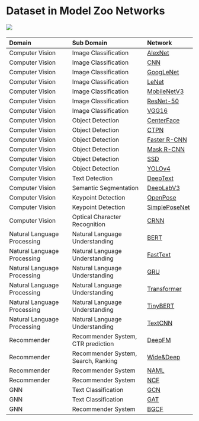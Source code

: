 # Dataset in Model Zoo Networks

<a href="https://gitee.com/mindspore/docs/blob/r1.5/docs/mindspore/programming_guide/source_en/load_dataset_networks.md" target="_blank"><img src="https://gitee.com/mindspore/docs/raw/r1.5/resource/_static/logo_source_en.png"></a>&nbsp;&nbsp;

|  Domain | Sub Domain | Network |
|:----  |:-------  |:----   |
|Computer Vision | Image Classification| [AlexNet](https://gitee.com/mindspore/models/blob/master/official/cv/alexnet/src/dataset.py)
| Computer Vision  | Image Classification| [CNN](https://gitee.com/mindspore/models/blob/master/official/cv/cnn_direction_model/src/dataset.py)  |
| Computer Vision  | Image Classification| [GoogLeNet](https://gitee.com/mindspore/models/blob/master/official/cv/googlenet/src/dataset.py)   |
| Computer Vision  | Image Classification| [LeNet](https://gitee.com/mindspore/models/blob/master/official/cv/lenet/src/dataset.py)    |
| Computer Vision  | Image Classification| [MobileNetV3](https://gitee.com/mindspore/models/blob/master/official/cv/mobilenetv3/src/dataset.py)        |
| Computer Vision  | Image Classification| [ResNet-50](https://gitee.com/mindspore/models/blob/master/official/cv/resnet/src/dataset.py)   |
| Computer Vision  | Image Classification| [VGG16](https://gitee.com/mindspore/models/blob/master/official/cv/vgg16/src/dataset.py)  |
| Computer Vision | Object Detection  | [CenterFace](https://gitee.com/mindspore/models/blob/master/official/cv/centerface/src/dataset.py)     |
| Computer Vision | Object Detection  | [CTPN](https://gitee.com/mindspore/models/blob/master/official/cv/ctpn/src/dataset.py)     |
| Computer Vision  | Object Detection  | [Faster R-CNN](https://gitee.com/mindspore/models/blob/master/official/cv/faster_rcnn/src/dataset.py)  |
| Computer Vision  | Object Detection  | [Mask R-CNN](https://gitee.com/mindspore/models/blob/master/official/cv/maskrcnn/src/dataset.py)  |
| Computer Vision  | Object Detection  | [SSD](https://gitee.com/mindspore/models/blob/master/official/cv/ssd/src/dataset.py) |
| Computer Vision | Object Detection  |[YOLOv4](https://gitee.com/mindspore/models/blob/master/official/cv/yolov4/src/yolo_dataset.py)         |
| Computer Vision | Text Detection | [DeepText](https://gitee.com/mindspore/models/blob/master/official/cv/deeptext/src/dataset.py)                |
| Computer Vision | Semantic Segmentation  | [DeepLabV3](https://gitee.com/mindspore/models/blob/master/official/cv/deeplabv3/src/data/dataset.py)   |
| Computer Vision | Keypoint Detection |[OpenPose](https://gitee.com/mindspore/models/blob/master/official/cv/openpose/src/dataset.py)                |
| Computer Vision | Keypoint Detection |[SimplePoseNet](https://gitee.com/mindspore/models/blob/master/official/cv/simple_pose/src/dataset.py)                |
| Computer Vision | Optical Character Recognition  |[CRNN](https://gitee.com/mindspore/models/blob/master/official/cv/crnn/src/dataset.py)                |
| Natural Language Processing | Natural Language Understanding  | [BERT](https://gitee.com/mindspore/models/blob/master/official/nlp/bert/src/dataset.py)  |
| Natural Language Processing | Natural Language Understanding  | [FastText](https://gitee.com/mindspore/models/blob/master/official/nlp/fasttext/src/dataset.py)    |
| Natural Language Processing | Natural Language Understanding  | [GRU](https://gitee.com/mindspore/models/blob/master/official/nlp/gru/src/dataset.py)            |
| Natural Language Processing | Natural Language Understanding  | [Transformer](https://gitee.com/mindspore/models/blob/master/official/nlp/transformer/src/dataset.py)  |
| Natural Language Processing | Natural Language Understanding  | [TinyBERT](https://gitee.com/mindspore/models/blob/master/official/nlp/tinybert/src/dataset.py)   |
| Natural Language Processing | Natural Language Understanding  | [TextCNN](https://gitee.com/mindspore/models/blob/master/official/nlp/textcnn/src/dataset.py)            |
| Recommender | Recommender System, CTR prediction  | [DeepFM](https://gitee.com/mindspore/models/blob/master/official/recommend/deepfm/src/dataset.py)    |
| Recommender | Recommender System, Search, Ranking  | [Wide&Deep](https://gitee.com/mindspore/models/blob/master/official/recommend/wide_and_deep/src/datasets.py)      |
| Recommender | Recommender System  | [NAML](https://gitee.com/mindspore/models/blob/master/official/recommend/naml/src/dataset.py)             |
| Recommender | Recommender System  | [NCF](https://gitee.com/mindspore/models/blob/master/official/recommend/ncf/src/dataset.py)    |
| GNN | Text Classification  | [GCN](https://gitee.com/mindspore/models/blob/master/official/gnn/gcn/src/dataset.py)  |
| GNN | Text Classification  | [GAT](https://gitee.com/mindspore/models/blob/master/official/gnn/gat/src/dataset.py) |
| GNN | Recommender System | [BGCF](https://gitee.com/mindspore/models/blob/master/official/gnn/bgcf/src/dataset.py) |
